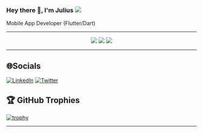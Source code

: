 
### Hey there 👋, I'm Julius ![](https://pbs.twimg.com/profile_banners/860357608552763393/1593430830/1500x500)

Mobile App Developer (Flutter/Dart) 


<hr>

<p align="center">
  <img src ="https://github-readme-stats.vercel.app/api?username=juliusaayang&show_icons=true&count_private=true&theme=darcula&hide_border=true&hide=issues,contribs&bg_color=00000000">
  <img src ="https://github-readme-stats.vercel.app/api/top-langs/?username=juliusaayang&layout=compact&hide_border=true&theme=darcula&bg_color=00000000&langs_count=6">
  <img src ="https://github-readme-streak-stats.herokuapp.com?user=juliusaayang&theme=darcula&hide_border=true&background=FFFFFF00">
</p>

<hr>

## 🌐Socials
<!-- [![Facebook](https://img.shields.io/badge/Facebook-%231877F2.svg?logo=Facebook&logoColor=white)](https://facebook.com/ethiel97)  -->
[![LinkedIn](https://img.shields.io/badge/LinkedIn-%230077B5.svg?logo=linkedin&logoColor=white)](https://linkedin.com/in/julius-ayang-3ab46b204) [![Twitter](https://img.shields.io/badge/Twitter-%231DA1F2.svg?logo=Twitter&logoColor=white)](https://twitter.com/juliusaayang)

## 🏆 GitHub Trophies

[![trophy](https://github-profile-trophy.vercel.app/?username=juliusaayang&theme=onedark&margin-w=15&margin-h=15)](https://www.buymeacoffee.com/pantani)

<hr>
